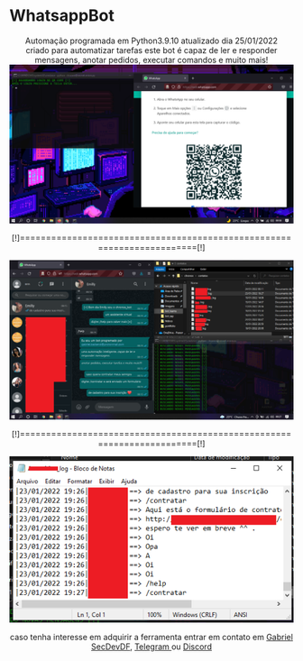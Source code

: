 # WhatsappBot
<center>
Automação programada em Python3.9.10 atualizado dia 25/01/2022<br> criado para automatizar tarefas este bot é capaz de ler e responder mensagens, anotar pedidos, executar comandos e muito mais!<br>

<img src="bot.png">
  <p>[!]=======================================================================[!]</p>
<img src="bot1.png">
  <p>[!]=======================================================================[!]</p>
<img src="bot3.png">
  <p> caso tenha interesse em adquirir a ferramenta entrar em contato em <a href="mailto:gabriel.backend@protonmail.com">Gabriel SecDevDF</a>, </a><a href="https://t.me/secdevdf">Telegram </a> ou <a href="https://discord.gg/Uq2mgCSZA2">Discord </a>
</center>
